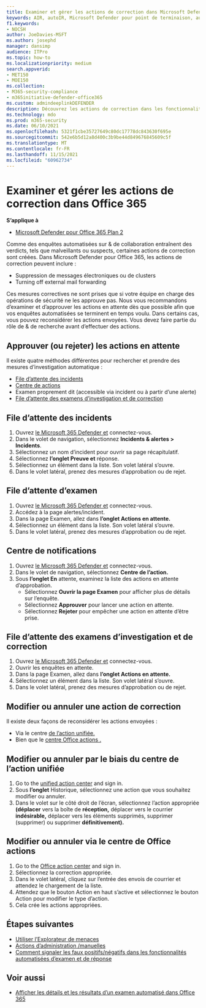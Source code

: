 ```yaml
---
title: Examiner et gérer les actions de correction dans Microsoft Defender pour Office 365
keywords: AIR, autoIR, Microsoft Defender pour point de terminaison, automatisé, examen, réponse, correction, menaces, avancé, menace, protection
f1.keywords:
- NOCSH
author: JoeDavies-MSFT
ms.author: josephd
manager: dansimp
audience: ITPro
ms.topic: how-to
ms.localizationpriority: medium
search.appverid:
- MET150
- MOE150
ms.collection:
- M365-security-compliance
- m365initiative-defender-office365
ms.custom: admindeeplinkDEFENDER
description: Découvrez les actions de correction dans les fonctionnalités d’examen et de réponse automatisées dans Microsoft Defender pour Office 365 Plan 2.
ms.technology: mdo
ms.prod: m365-security
ms.date: 06/10/2021
ms.openlocfilehash: 5321f1cbe35727649c80dc17778dc843630f695e
ms.sourcegitcommit: 542e6b5d12a8d400c3b9be44d849676845609c5f
ms.translationtype: MT
ms.contentlocale: fr-FR
ms.lasthandoff: 11/15/2021
ms.locfileid: "60962734"
---
```

# <a name="review-and-manage-remediation-actions-in-office-365"></a>Examiner et gérer les actions de correction dans Office 365

**S’applique à**
- [Microsoft Defender pour Office 365 Plan 2](defender-for-office-365.md)

Comme des enquêtes automatisées sur & de collaboration  entraînent des verdicts, tels que malveillants ou suspects, certaines actions de correction sont créées. Dans Microsoft Defender pour Office 365, les actions de correction peuvent inclure :

- Suppression de messages électroniques ou de clusters
- Turning off external mail forwarding

Ces mesures correctives ne sont prises que si votre équipe en charge des opérations de sécurité ne les approuve pas. Nous vous recommandons d’examiner et d’approuver les actions en attente dès que possible afin que vos enquêtes automatisées se terminent en temps voulu. Dans certains cas, vous pouvez reconsidérer les actions envoyées.  Vous devez faire partie du rôle de & de recherche avant d’effectuer des actions.

## <a name="approve-or-reject-pending-actions"></a>Approuver (ou rejeter) les actions en attente
Il existe quatre méthodes différentes pour rechercher et prendre des mesures d’investigation automatique :

- [File d’attente des incidents](https://security.microsoft.com/incidents)
- [Centre de actions](https://security.microsoft.com/action-center/pending)
- Examen proprement dit (accessible via incident ou à partir d’une alerte)
- [File d’attente des examens d’investigation et de correction](https://security.microsoft.com/airinvestigation)

## <a name="incident-queue"></a>File d’attente des incidents

1. Ouvrez <a href="https://go.microsoft.com/fwlink/p/?linkid=2077139" target="_blank">le Microsoft 365 Defender et</a> connectez-vous.
2. Dans le volet de navigation, sélectionnez **Incidents & alertes > Incidents**.
3. Sélectionnez un nom d’incident pour ouvrir sa page récapitulatif.
4. Sélectionnez **l’onglet Preuve et** réponse.
5. Sélectionnez un élément dans la liste. Son volet latéral s’ouvre.
6. Dans le volet latéral, prenez des mesures d’approbation ou de rejet.

## <a name="investigation-queue"></a>File d’attente d’examen

1. Ouvrez <a href="https://go.microsoft.com/fwlink/p/?linkid=2077139" target="_blank">le Microsoft 365 Defender et</a> connectez-vous.
2. Accédez à la page alertes/incident.
3. Dans la page Examen, allez dans **l’onglet Actions en attente.**
4. Sélectionnez un élément dans la liste. Son volet latéral s’ouvre.
5. Dans le volet latéral, prenez des mesures d’approbation ou de rejet.

## <a name="action-center"></a>Centre de notifications

1. Ouvrez <a href="https://go.microsoft.com/fwlink/p/?linkid=2077139" target="_blank">le Microsoft 365 Defender et</a> connectez-vous.
2. Dans le volet de navigation, sélectionnez **Centre de l’action.**
3. Sous **l’onglet En** attente, examinez la liste des actions en attente d’approbation.
   - Sélectionnez **Ouvrir la page Examen** pour afficher plus de détails sur l’enquête.
   - Sélectionnez **Approuver** pour lancer une action en attente.
   - Sélectionnez **Rejeter** pour empêcher une action en attente d’être prise.

## <a name="investigation-and-remediation-investigations-queue"></a>File d’attente des examens d’investigation et de correction

1. Ouvrez <a href="https://go.microsoft.com/fwlink/p/?linkid=2077139" target="_blank">le Microsoft 365 Defender et</a> connectez-vous.
2. Ouvrir les enquêtes en attente.
3. Dans la page Examen, allez dans **l’onglet Actions en attente.**
4. Sélectionnez un élément dans la liste. Son volet latéral s’ouvre.
5. Dans le volet latéral, prenez des mesures d’approbation ou de rejet.

## <a name="change-or-undo-one-remediation-action"></a>Modifier ou annuler une action de correction

Il existe deux façons de reconsidérer les actions envoyées :

- Via le centre [de l’action unifiée.](https://security.microsoft.com/action-center)
- Bien que le [centre Office actions .](https://security.microsoft.com/threatincidents)

## <a name="change-or-undo-through-the-unified-action-center"></a>Modifier ou annuler par le biais du centre de l’action unifiée

1. Go to the [unified action center](https://security.microsoft.com/action-center) and sign in.
2. Sous **l’onglet** Historique, sélectionnez une action que vous souhaitez modifier ou annuler.
3. Dans le volet sur le côté droit de l’écran, sélectionnez l’action appropriée **(déplacer** vers la boîte de **réception,** déplacer vers le courrier **indésirable,** déplacer vers les éléments supprimés, supprimer (supprimer) ou supprimer **définitivement).**

## <a name="change-or-undo-through-the-office-action-center"></a>Modifier ou annuler via le centre de Office actions

1. Go to the [Office action center](https://security.microsoft.com/threatincidents) and sign in.
2. Sélectionnez la correction appropriée.
3. Dans le volet latéral, cliquez sur l’entrée des envois de courrier et attendez le chargement de la liste.
4. Attendez que le bouton Action en haut s’active et sélectionnez le bouton Action pour modifier le type d’action.
5. Cela crée les actions appropriées.

## <a name="next-steps"></a>Étapes suivantes

- [Utiliser l’Explorateur de menaces](threat-explorer.md)
- [Actions d’administration /manuelles](remediate-malicious-email-delivered-office-365.md)
- [Comment signaler les faux positifs/négatifs dans les fonctionnalités automatisées d’examen et de réponse](air-report-false-positives-negatives.md)

## <a name="see-also"></a>Voir aussi

- [Afficher les détails et les résultats d’un examen automatisé dans Office 365](air-view-investigation-results.md)

